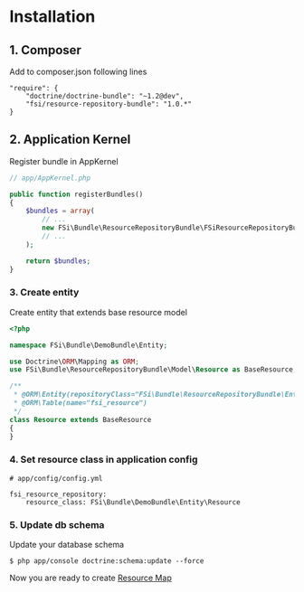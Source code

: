 # Installation

## 1. Composer
Add to composer.json following lines

```
"require": {
    "doctrine/doctrine-bundle": "~1.2@dev",
    "fsi/resource-repository-bundle": "1.0.*"
}
```

## 2. Application Kernel

Register bundle in AppKernel

```php
// app/AppKernel.php

public function registerBundles()
{
    $bundles = array(
        // ...
        new FSi\Bundle\ResourceRepositoryBundle\FSiResourceRepositoryBundle()
        // ...
    );

    return $bundles;
}
```

### 3. Create entity

Create entity that extends base resource model

```php
<?php

namespace FSi\Bundle\DemoBundle\Entity;

use Doctrine\ORM\Mapping as ORM;
use FSi\Bundle\ResourceRepositoryBundle\Model\Resource as BaseResource;

/**
 * @ORM\Entity(repositoryClass="FSi\Bundle\ResourceRepositoryBundle\Entity\ResourceRepository")
 * @ORM\Table(name="fsi_resource")
 */
class Resource extends BaseResource
{
}
```

### 4. Set resource class in application config

```
# app/config/config.yml

fsi_resource_repository:
    resource_class: FSi\Bundle\DemoBundle\Entity\Resource
```

### 5. Update db schema

Update your database schema

```
$ php app/console doctrine:schema:update --force
```

Now you are ready to create [Resource Map](resource_map.md)
